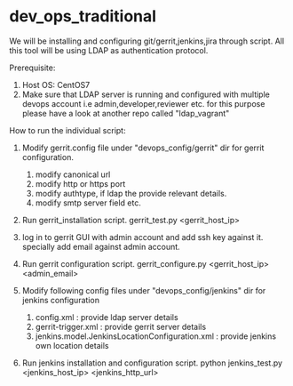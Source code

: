 # dev_ops_traditional

We will be installing and configuring git/gerrit,jenkins,jira through script.
All this tool will be using LDAP as authentication protocol.

Prerequisite: 

1.  Host OS: CentOS7
2.  Make sure that LDAP server is running and configured with multiple devops account i.e
  admin,developer,reviewer etc. for this purpose please have a look at another repo called "ldap_vagrant"

How to run the individual script:

1.  Modify gerrit.config file under "devops_config/gerrit" dir for gerrit configuration.
    1.  modify canonical url
    2.  modify http or https port
    3.  modify authtype, if ldap the provide relevant details.
    4.  modify smtp server field etc.
    
2.  Run gerrit_installation script.
    gerrit_test.py  <gerrit_host_ip>

2.  log in to gerrit GUI with admin account and add ssh key against it.
    specially add email against admin account.
 
3.  Run gerrit configuration script.
    gerrit_configure.py <gerrit_host_ip> <admin> <admin_email>

4.  Modify following config files under "devops_config/jenkins" dir for jenkins configuration
    1.  config.xml : provide ldap server details
    2.  gerrit-trigger.xml : provide gerrit server details
    3.  jenkins.model.JenkinsLocationConfiguration.xml : provide jenkins own location details
    
5.  Run jenkins installation and configuration script.
    python jenkins_test.py <jenkins_host_ip> <jenkins_http_url>
